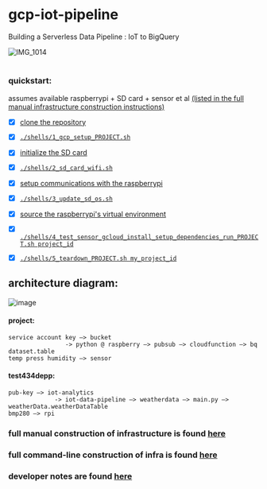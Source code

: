 # gcp-iot-pipeline
Building a Serverless Data Pipeline : IoT to BigQuery

![IMG_1014](https://user-images.githubusercontent.com/38410965/101260684-6260bf00-36ff-11eb-96c0-d0b78de487cd.jpg)

#

### quickstart:  
assumes available raspberrypi + SD card + sensor et al [(listed in the full manual infrastructure construction instructions)](https://github.com/stevedepp/gcp-iot-pipeline/blob/main/manual.md#1-hardware) 

- [x] [clone the repository](https://github.com/stevedepp/gcp-iot-pipeline/blob/main/shells/README.md#manual-1-clone-the-repository)
- [x] [`./shells/1_gcp_setup_PROJECT.sh`](https://github.com/stevedepp/gcp-iot-pipeline/blob/main/shells/README.md#shell-script-1-shells1_gcp_setup_projectsh)
- [x] [initialize the SD card](https://github.com/stevedepp/gcp-iot-pipeline/blob/main/shells/README.md#manual-2-initialize-the-sd-card)
- [x] [`./shells/2_sd_card_wifi.sh`](https://github.com/stevedepp/gcp-iot-pipeline/blob/main/shells/README.md#shell-script-2-shells2_sd_card_wifish)
- [x] [setup communications with the raspberrypi](https://github.com/stevedepp/gcp-iot-pipeline/blob/main/shells/README.md#manual-3-setup-communications-with-the-raspberrypi)
- [x] [`./shells/3_update_sd_os.sh`](https://github.com/stevedepp/gcp-iot-pipeline/blob/main/shells/README.md#shell-script-3-shells3_update_sd_ossh)
- [x] [source the raspberrypi's virtual environment](https://github.com/stevedepp/gcp-iot-pipeline/blob/main/shells/README.md#manual-4-source-the-raspberrypis-virtual-environment)
- [x] [`./shells/4_test_sensor_gcloud_install_setup_dependencies_run_PROJECT.sh project_id`](https://github.com/stevedepp/gcp-iot-pipeline/blob/main/shells/README.md#shell-script-4-shells4_test_sensor_gcloud_install_setup_dependencies_run_projectsh)
- [x] [`./shells/5_teardown_PROJECT.sh my_project_id`](https://github.com/stevedepp/gcp-iot-pipeline/blob/main/shells/README.md#shell-script-5-shells5_teardown_projectsh)


## architecture diagram:

![image](https://user-images.githubusercontent.com/38410965/101238673-b80d7b00-36af-11eb-9917-05abd428979d.png)

#### project:

	service account key —> bucket 
					-> python @ raspberry —> pubsub —> cloudfunction —> bq dataset.table
	temp press humidity —> sensor 

#### test434depp:

	pub-key —> iot-analytics
				 -> iot-data-pipeline —> weatherdata —> main.py —> weatherData.weatherDataTable
	bmp280 —> rpi    
	
### full manual construction of infrastructure is found [here](https://github.com/stevedepp/gcp-iot-pipeline/blob/main/manual.md#step-by-step-manual-construction) 

### full command-line construction of infra is found [here](https://github.com/stevedepp/gcp-iot-pipeline/blob/main/shells/README.md#5-shell-scripts-and-4-manual-interventions-to-assemble-the-gcloud--raspeberrypi-infra)

### developer notes are found [here](https://github.com/stevedepp/gcp-iot-pipeline/blob/main/developer.md#developer-notes)
